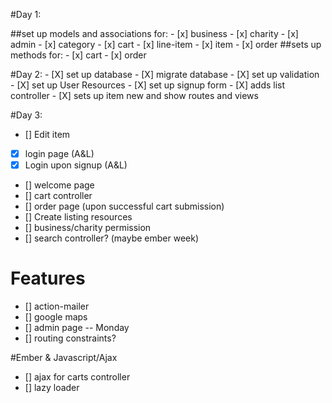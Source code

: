 #Day 1:

##set up models and associations for:
	- [x] business
	- [x] charity
	- [x] admin
	- [x] category
	- [x] cart
	- [x] line-item
	- [x] item
	- [x] order
##sets up methods for:
	- [x] cart
	- [x] order

#Day 2:
	- [X] set up database
	- [X] migrate database
	- [X] set up validation
	- [X] set up User Resources
	- [X] set up signup form
	- [X] adds list controller
	- [X] sets up item new and show routes and views

#Day 3:

- [] Edit item
- [X] login page (A&L)
- [X] Login upon signup (A&L)
- [] welcome page
- [] cart controller
- [] order page (upon successful cart submission)
- [] Create listing resources
- [] business/charity permission
- [] search controller? (maybe ember week)

# Features
- [] action-mailer
- [] google maps
- [] admin page -- Monday
- [] routing constraints?

#Ember & Javascript/Ajax
- [] ajax for carts controller
- [] lazy loader
